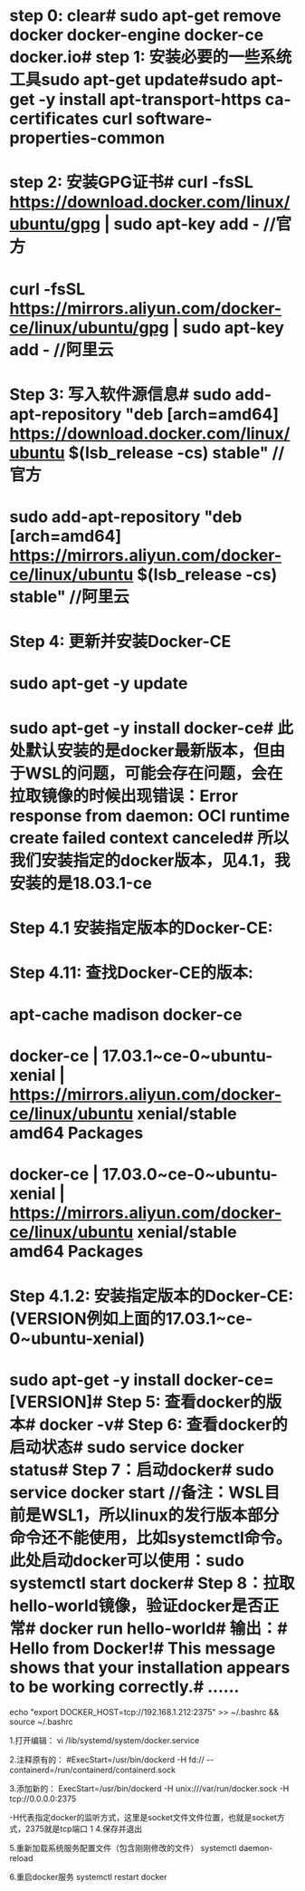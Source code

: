 # step 0: clear# sudo apt-get remove docker docker-engine docker-ce docker.io# step 1: 安装必要的一些系统工具sudo apt-get update#sudo apt-get -y install apt-transport-https ca-certificates curl software-properties-common
# step 2: 安装GPG证书# curl -fsSL https://download.docker.com/linux/ubuntu/gpg | sudo apt-key add -    //官方
# curl -fsSL https://mirrors.aliyun.com/docker-ce/linux/ubuntu/gpg | sudo apt-key add -   //阿里云
# Step 3: 写入软件源信息# sudo add-apt-repository "deb [arch=amd64] https://download.docker.com/linux/ubuntu $(lsb_release -cs) stable"  //官方
# sudo add-apt-repository "deb [arch=amd64] https://mirrors.aliyun.com/docker-ce/linux/ubuntu $(lsb_release -cs) stable"  //阿里云
# Step 4: 更新并安装Docker-CE
# sudo apt-get -y update
# sudo apt-get -y install docker-ce# 此处默认安装的是docker最新版本，但由于WSL的问题，可能会存在问题，会在拉取镜像的时候出现错误：Error response from daemon: OCI runtime create failed context canceled# 所以我们安装指定的docker版本，见4.1，我安装的是18.03.1-ce

# Step 4.1 安装指定版本的Docker-CE:
# Step 4.11: 查找Docker-CE的版本:
# apt-cache madison docker-ce
#   docker-ce | 17.03.1~ce-0~ubuntu-xenial | https://mirrors.aliyun.com/docker-ce/linux/ubuntu xenial/stable amd64 Packages
#   docker-ce | 17.03.0~ce-0~ubuntu-xenial | https://mirrors.aliyun.com/docker-ce/linux/ubuntu xenial/stable amd64 Packages
# Step 4.1.2: 安装指定版本的Docker-CE: (VERSION例如上面的17.03.1~ce-0~ubuntu-xenial)
# sudo apt-get -y install docker-ce=[VERSION]# Step 5: 查看docker的版本# docker -v# Step 6: 查看docker的启动状态# sudo service docker status# Step 7：启动docker# sudo service docker start  //备注：WSL目前是WSL1，所以linux的发行版本部分命令还不能使用，比如systemctl命令。此处启动docker可以使用：sudo systemctl start docker# Step 8：拉取hello-world镜像，验证docker是否正常# docker run hello-world# 输出：# Hello from Docker!# This message shows that your installation appears to be working correctly.# ......
echo "export DOCKER_HOST=tcp://192.168.1.212:2375" >> ~/.bashrc && source ~/.bashrc


1.打开编辑：
vi /lib/systemd/system/docker.service

2.注释原有的：
#ExecStart=/usr/bin/dockerd -H fd:// --containerd=/run/containerd/containerd.sock

3.添加新的：
ExecStart=/usr/bin/dockerd -H unix:///var/run/docker.sock -H tcp://0.0.0.0:2375

-H代表指定docker的监听方式，这里是socket文件文件位置，也就是socket方式，2375就是tcp端口
1
4.保存并退出

5.重新加载系统服务配置文件（包含刚刚修改的文件）
systemctl daemon-reload

6.重启docker服务
systemctl restart docker
